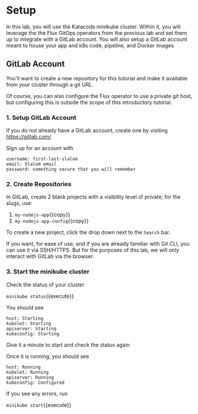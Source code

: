 # Setup

In this lab, you will use the Katacoda minikube cluster. Within it, you will leverage the the Flux GitOps operators from the previous lab and set them up to integrate with a GitLab account. You will also setup a GitLab account meant to house your app and k8s code, pipeline, and Docker images.

## GitLab Account

You'll want to create a new repository for this tutorial and make it available from your cluster through a git URL.

Of course, you can also configure the Flux operator to use a private git host, but configuring this is outside the scope of this introductory tutorial.

### 1. Setup GitLab Account

If you do not already have a GitLab account, create one by visiting https://gitlab.com/

Sign up for an account with
```
username: first-last-slalom
email: Slalom email
password: something secure that you will remember
```

### 2. Create Repositories

In GitLab, create 2 blank projects with a visibility level of private; for the slugs, use:
1. `my-nodejs-app`{{copy}}
1. `my-nodejs-app-config`{{copy}}

To create a new project, click the drop down next to the `Search` bar.

If you want, for ease of use, and if you are already familiar with Git CLI, you can use it via SSH/HTTPS. But for the purposes of this lab, we will only interact with GitLab via the browser.

### 3. Start the minikube cluster

Check the status of your cluster

`minikube status`{{execute}}

You should see
```shell
host: Starting
kubelet: Starting
apiserver: Starting
kubeconfig: Starting
```

Give it a minute to start and check the status again

Once it is running, you should see
```shell
host: Running
kubelet: Running
apiserver: Running
kubeconfig: Configured
```

If you see any errors, run

`minikube start`{{execute}}
